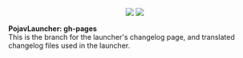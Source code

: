<p align="center">

  <img src="https://img.shields.io/badge/Codename-Tusk-blue>?style=flat">

  <img src="https://img.shields.io/badge/Revision No.-224101-red?style=flat">

</p>

**PojavLauncher: gh-pages**<br>
This is the branch for the launcher's changelog page, and translated changelog files used in the launcher.
